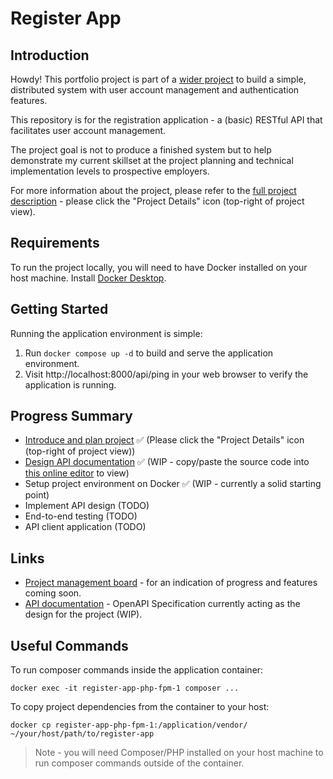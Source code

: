 # Register App

## Introduction
Howdy! This portfolio project is part of a [wider project](https://github.com/users/ajbleakley/projects/1) to build a simple, distributed system with user account management and authentication features.

This repository is for the registration application - a (basic) RESTful API that facilitates user account management.

The project goal is not to produce a finished system but to help demonstrate my current skillset at the project planning and technical implementation levels to prospective employers.

For more information about the project, please refer to the [full project description](https://github.com/users/ajbleakley/projects/1) - please click the "Project Details" icon (top-right of project view).

## Requirements

To run the project locally, you will need to have Docker installed on your host machine. Install [Docker Desktop](https://www.docker.com/products/docker-desktop/).

## Getting Started

Running the application environment is simple:

1. Run `docker compose up -d` to build and serve the application environment.
2. Visit http://localhost:8000/api/ping in your web browser to verify the application is running.

## Progress Summary

- [Introduce and plan project](https://github.com/users/ajbleakley/projects/1) ✅ (Please click the "Project Details" icon (top-right of project view))
- [Design API documentation](docs/openapi.yaml) ✅ (WIP - copy/paste the source code into [this online editor](https://editor.swagger.io/) to view)
- Setup project environment on Docker ✅ (WIP - currently a solid starting point)
- Implement API design (TODO)
- End-to-end testing (TODO)
- API client application (TODO)

## Links

- [Project management board](https://github.com/users/ajbleakley/projects/1) - for an indication of progress and features coming soon.
- [API documentation](docs/openapi.yaml) - OpenAPI Specification currently acting as the design for the project (WIP).

## Useful Commands

To run composer commands inside the application container:
```
docker exec -it register-app-php-fpm-1 composer ...
```

To copy project dependencies from the container to your host:
```
docker cp register-app-php-fpm-1:/application/vendor/ ~/your/host/path/to/register-app
```
> Note - you will need Composer/PHP installed on your host machine to run composer commands outside of the container.
